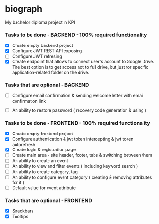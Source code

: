 # biograph
My bachelor diploma project in KPI

### Tasks to be done - BACKEND - 100% required functionality
- [x] Create empty backend project
- [x] Configure JWT REST API exposing
- [ ] Configure JWT refresing
- [x] Create endpoint that allows to connect user's account to Google Drive. The best option is to get access not to full drive, but just for specific application-related folder on the drive.

### Tasks that are optional - BACKEND
- [ ] Configure email confirmation & sending welcome letter with email confirmation link
- [ ] An ability to restore password ( recovery code generation & using )


### Tasks to be done - FRONTEND - 100% required functionality
- [x] Create empty frontend project
- [x] Configure authentication & jwt token intercepting & jwt token autorefresh
- [x] Create login & registration page
- [ ] Create main area - site header, footer, tabs & switching between them
- [ ] An ability to create an event
- [ ] An ability to view and filter events ( including keyword search )
- [ ] An ability to create category, tag
- [ ] An ability to configure event category ( creating & removing attributes for it
 )
- [ ] Default value for event attribute

### Tasks that are optional - FRONTEND
- [x] Snackbars
- [x] Tooltips
